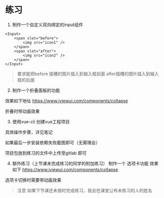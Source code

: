 # 练习

1. 制作一个自定义双向绑定的input组件

```
<Input>
    <span slot="before">
        <img src="icon1" />
    </span>
    <span slot="after">
        <img src="icon2" />
    </span>
</Input>
```

> 要求能把before 插槽的图片插入到输入框前面
> after插槽的图片插入到输入框的后面


2. 制作一个折叠面板的功能

效果如下地址
https://www.iviewui.com/components/collapse

折叠时带动画效果

3. 使用vue-cli 创建vue工程项目

具体操作步骤，详见笔记

如果最后一步安装依赖失败截图即可（无需理会）

项目包放到练习的文件中上传至gitlab 即可





4. 额外练习（上节课未完成练习的同学的附加练习）
制作一个 选项卡功能
效果如下
https://www.iviewui.com/components/collapse

选项卡切换时需要带动画效果

> 注意 如果下节课还未按时完成练习，我会在课堂公布未练习的人的姓名